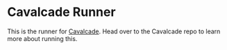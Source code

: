 # Cavalcade Runner

This is the runner for [Cavalcade](https://github.com/humanmade/Cavalcade). Head over to the Cavalcade repo to learn
more about running this.

